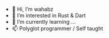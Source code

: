 - 👋 Hi, I’m wahabz
- 👀 I’m interested in Rust & Dart
- 🌱 I’m currently learning ...
- 📫 Polyglot programmer / Self taught
